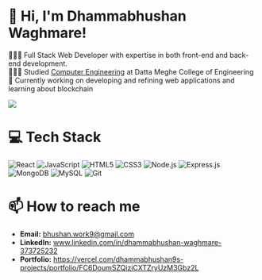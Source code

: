 <!-- Level 3: Add custom code -->

# 👋 Hi, I'm Dhammabhushan Waghmare!
👨🏻‍💻 Full Stack Web Developer with expertise in both front-end and back-end development.<br/>
👨🏻‍🎓 Studied [Computer Engineering](https://www.example.com) at Datta Meghe College of Engineering<br/>
🌟 Currently working on developing and refining web applications and learning about blockchain<br/>

<!-- GitHub stats from https://github.com/anuraghazra/github-readme-stats -->
![](https://github-readme-stats.vercel.app/api?username=Dhammabhushan9&theme=radical&hide_border=false&include_all_commits=true&count_private=true)<br/>

# 💻 Tech Stack
<!-- Badges from https://github.com/Ileriayo/markdown-badges -->
![React](https://img.shields.io/badge/react-%2320232a.svg?style=for-the-badge&logo=react&logoColor=%2361DAFB)
![JavaScript](https://img.shields.io/badge/javascript-%23323330.svg?style=for-the-badge&logo=javascript&logoColor=%23F7DF1E)
![HTML5](https://img.shields.io/badge/html5-%23E34F26.svg?style=for-the-badge&logo=html5&logoColor=white)
![CSS3](https://img.shields.io/badge/css3-%231572B6.svg?style=for-the-badge&logo=css3&logoColor=white)
![Node.js](https://img.shields.io/badge/node.js-%23339933.svg?style=for-the-badge&logo=node.js&logoColor=white)
![Express.js](https://img.shields.io/badge/express.js-%23000000.svg?style=for-the-badge&logo=express&logoColor=white)
![MongoDB](https://img.shields.io/badge/mongodb-%2347A248.svg?style=for-the-badge&logo=mongodb&logoColor=white)
![MySQL](https://img.shields.io/badge/mysql-%234479A1.svg?style=for-the-badge&logo=mysql&logoColor=white)
![Git](https://img.shields.io/badge/git-%23F05032.svg?style=for-the-badge&logo=git&logoColor=white)


# 📫 How to reach me
- **Email:** bhushan.work9@gmail.com
- **LinkedIn:** www.linkedin.com/in/dhammabhushan-waghmare-373725232
- **Portfolio:** https://vercel.com/dhammabhushan9s-projects/portfolio/FC6DoumSZQiziCXTZryUzM3Gbz2L


